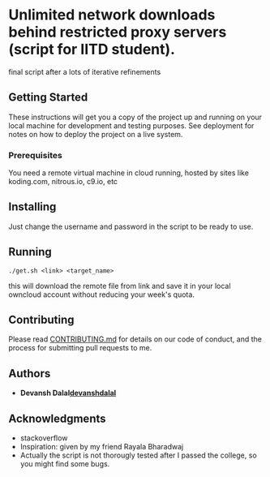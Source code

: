 # Unlimited network downloads behind restricted proxy servers (script for IITD student). 

final script after a lots of iterative refinements

## Getting Started

These instructions will get you a copy of the project up and running on your local machine for development and testing purposes. See deployment for notes on how to deploy the project on a live system.

### Prerequisites

You need a remote virtual machine in cloud running, hosted by sites like koding.com, nitrous.io, c9.io, etc

## Installing

Just change the username and password in the script to be ready to use.

## Running


```
./get.sh <link> <target_name>
```

this will download the remote file from link and save it in your local owncloud account without reducing your week's quota. 

## Contributing

Please read [CONTRIBUTING.md](https://gist.github.com/PurpleBooth/b24679402957c63ec426) for details on our code of conduct, and the process for submitting pull requests to me.

## Authors

* **Devansh Dalal[devanshdalal](https://github.com/devanshdalal)**


## Acknowledgments

* stackoverflow
* Inspiration: given by my friend Rayala Bharadwaj
* Actually the script is not thorougly tested after I passed the college, so you might find some bugs. 

